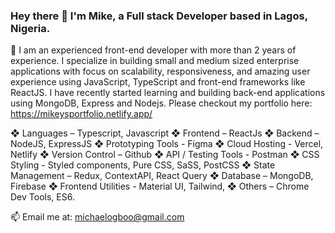 ### Hey there 👋 I'm Mike, a Full stack Developer based in Lagos, Nigeria.

🤠 I am an experienced front-end developer with more than 2 years of experience. I specialize in building small and medium sized enterprise applications with focus on scalability, responsiveness, and amazing user experience using JavaScript, TypeScript and front-end frameworks like ReactJS. I have recently started learning and building back-end applications using MongoDB, Express and Nodejs. Please checkout my portfolio here: https://mikeysportfolio.netlify.app/

❖ Languages – Typescript, Javascript
❖ Frontend – ReactJs 
❖ Backend – NodeJS, ExpressJS 
❖ Prototyping Tools - Figma
❖ Cloud Hosting - Vercel, Netlify
❖ Version Control – Github
❖ API / Testing Tools - Postman
❖ CSS Styling - Styled components, Pure CSS, SaSS, PostCSS 
❖ State Management – Redux, ContextAPI, React Query
❖ Database – MongoDB, Firebase 
❖ Frontend Utilities - Material UI, Tailwind, 
❖ Others – Chrome Dev Tools, ES6.

📫 Email me at: michaelogboo@gmail.com

<!--
**mikeyxx/mikeyxx** is a ✨ _special_ ✨ repository because its `README.md` (this file) appears on your GitHub profile.

Here are some ideas to get you started:

- 🔭 I’m currently working on ...
- 🌱 I’m currently learning ...
- 👯 I’m looking to collaborate on ...
- 🤔 I’m looking for help with ...
- 💬 Ask me about ...
- 📫 How to reach me: ...
- 😄 Pronouns: ...
- ⚡ Fun fact: ...
-->
